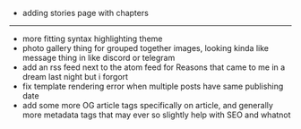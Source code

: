 * adding stories page with chapters

---
* more fitting syntax highlighting theme
* photo gallery thing for grouped together images, looking kinda like message thing in like discord or telegram
* add an rss feed next to the atom feed for Reasons that came to me in a dream last night but i forgort
* fix template rendering error when multiple posts have same publishing date
* add some more OG article tags specifically on article, and generally more metadata tags that may ever so slightly help with SEO and whatnot
